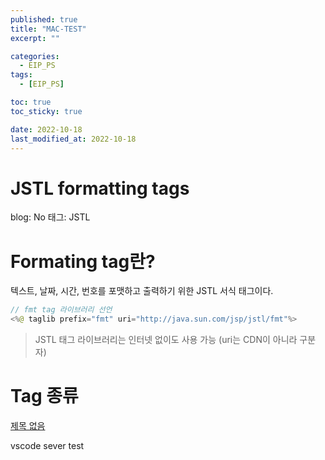 ```yaml
---
published: true
title: "MAC-TEST"
excerpt: ""

categories:
  - EIP_PS
tags:
  - [EIP_PS]

toc: true
toc_sticky: true

date: 2022-10-18
last_modified_at: 2022-10-18
---
```


# JSTL formatting tags

blog: No
태그: JSTL

# Formating tag란?

텍스트, 날짜, 시간, 번호를 포맷하고 출력하기 위한 JSTL 서식 태그이다.

```java
// fmt tag 라이브러리 선언
<%@ taglib prefix="fmt" uri="http://java.sun.com/jsp/jstl/fmt"%>
```

> JSTL 태그 라이브러리는 인터넷 없이도 사용 가능 (uri는 CDN이 아니라 구분자)

# Tag 종류

[제목 없음](https://www.notion.so/50a4768a12064d41968760ad7e32d7c0)

vscode sever test
